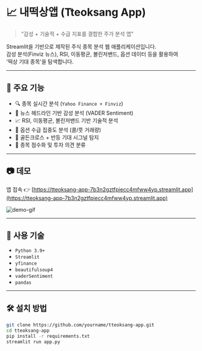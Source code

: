 # 📈 내떡상앱 (Tteoksang App)

> "감성 + 기술적 + 수급 지표를 결합한 주가 분석 앱"

Streamlit을 기반으로 제작된 주식 종목 분석 웹 애플리케이션입니다.  
감성 분석(Finviz 뉴스), RSI, 이동평균, 볼린저밴드, 옵션 데이터 등을 활용하여  
'떡상 기대 종목'을 탐색합니다.

---

## 🚀 주요 기능

- 🔍 종목 실시간 분석 (`Yahoo Finance + Finviz`)
- 📰 뉴스 헤드라인 기반 감성 분석 (VADER Sentiment)
- 📈 RSI, 이동평균, 볼린저밴드 기반 기술적 분석
- 🔮 옵션 수급 집중도 분석 (콜/풋 거래량)
- 🔄 골든크로스 + 반등 기대 시그널 탐지
- 🧠 종목 점수화 및 투자 의견 분류

---

## 📷 데모
앱 접속 👉 [https://tteoksang-app-7b3n2gztfpiecc4mfww4yp.streamlit.app](https://tteoksang-app-7b3n2gztfpiecc4mfww4yp.streamlit.app)

![demo-gif](demo.gif) <!-- 데모 이미지 삽입시 -->

---

## 🧰 사용 기술

- `Python 3.9+`
- `Streamlit`
- `yfinance`
- `beautifulsoup4`
- `vaderSentiment`
- `pandas`

---

## 🛠 설치 방법

```bash
git clone https://github.com/yourname/tteoksang-app.git
cd tteoksang-app
pip install -r requirements.txt
streamlit run app.py
